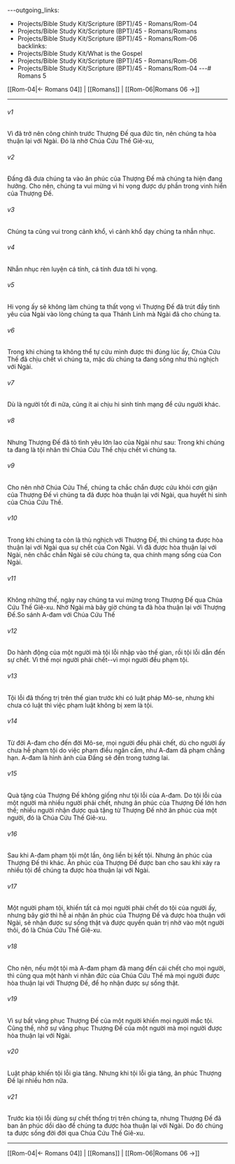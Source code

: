 ---outgoing_links:
  - Projects/Bible Study Kit/Scripture (BPT)/45 - Romans/Rom-04
  - Projects/Bible Study Kit/Scripture (BPT)/45 - Romans/Romans
  - Projects/Bible Study Kit/Scripture (BPT)/45 - Romans/Rom-06
backlinks:
  - Projects/Bible Study Kit/What is the Gospel
  - Projects/Bible Study Kit/Scripture (BPT)/45 - Romans/Rom-06
  - Projects/Bible Study Kit/Scripture (BPT)/45 - Romans/Rom-04
---# Romans 5

[[Rom-04|← Romans 04]] | [[Romans]] | [[Rom-06|Romans 06 →]]
***



###### v1 
Vì đã trở nên công chính trước Thượng Đế qua đức tin, nên chúng ta hòa thuận lại với Ngài. Đó là nhờ Chúa Cứu Thế Giê-xu, 

###### v2 
Đấng đã đưa chúng ta vào ân phúc của Thượng Đế mà chúng ta hiện đang hưởng. Cho nên, chúng ta vui mừng vì hi vọng được dự phần trong vinh hiển của Thượng Đế. 

###### v3 
Chúng ta cũng vui trong cảnh khổ, vì cảnh khổ dạy chúng ta nhẫn nhục. 

###### v4 
Nhẫn nhục rèn luyện cá tính, cá tính đưa tới hi vọng. 

###### v5 
Hi vọng ấy sẽ không làm chúng ta thất vọng vì Thượng Đế đã trút đầy tình yêu của Ngài vào lòng chúng ta qua Thánh Linh mà Ngài đã cho chúng ta. 

###### v6 
Trong khi chúng ta không thể tự cứu mình được thì đúng lúc ấy, Chúa Cứu Thế đã chịu chết vì chúng ta, mặc dù chúng ta đang sống như thù nghịch với Ngài. 

###### v7 
Dù là người tốt đi nữa, cũng ít ai chịu hi sinh tính mạng để cứu người khác. 

###### v8 
Nhưng Thượng Đế đã tỏ tình yêu lớn lao của Ngài như sau: Trong khi chúng ta đang là tội nhân thì Chúa Cứu Thế chịu chết vì chúng ta. 

###### v9 
Cho nên nhờ Chúa Cứu Thế, chúng ta chắc chắn được cứu khỏi cơn giận của Thượng Đế vì chúng ta đã được hòa thuận lại với Ngài, qua huyết hi sinh của Chúa Cứu Thế. 

###### v10 
Trong khi chúng ta còn là thù nghịch với Thượng Đế, thì chúng ta được hòa thuận lại với Ngài qua sự chết của Con Ngài. Vì đã được hòa thuận lại với Ngài, nên chắc chắn Ngài sẽ cứu chúng ta, qua chính mạng sống của Con Ngài. 

###### v11 
Không những thế, ngày nay chúng ta vui mừng trong Thượng Đế qua Chúa Cứu Thế Giê-xu. Nhờ Ngài mà bây giờ chúng ta đã hòa thuận lại với Thượng Đế.So sánh A-đam với Chúa Cứu Thế 

###### v12 
Do hành động của một người mà tội lỗi nhập vào thế gian, rồi tội lỗi dẫn đến sự chết. Vì thế mọi người phải chết--vì mọi người đều phạm tội. 

###### v13 
Tội lỗi đã thống trị trên thế gian trước khi có luật pháp Mô-se, nhưng khi chưa có luật thì việc phạm luật không bị xem là tội. 

###### v14 
Từ đời A-đam cho đến đời Mô-se, mọi người đều phải chết, dù cho người ấy chưa hề phạm tội do việc phạm điều ngăn cấm, như A-đam đã phạm chẳng hạn. A-đam là hình ảnh của Đấng sẽ đến trong tương lai. 

###### v15 
Quà tặng của Thượng Đế không giống như tội lỗi của A-đam. Do tội lỗi của một người mà nhiều người phải chết, nhưng ân phúc của Thượng Đế lớn hơn thế; nhiều người nhận được quà tặng từ Thượng Đế nhờ ân phúc của một người, đó là Chúa Cứu Thế Giê-xu. 

###### v16 
Sau khi A-đam phạm tội một lần, ông liền bị kết tội. Nhưng ân phúc của Thượng Đế thì khác. Ân phúc của Thượng Đế được ban cho sau khi xảy ra nhiều tội để chúng ta được hòa thuận lại với Ngài. 

###### v17 
Một người phạm tội, khiến tất cả mọi người phải chết do tội của người ấy, nhưng bây giờ thì hễ ai nhận ân phúc của Thượng Đế và được hòa thuận với Ngài, sẽ nhận được sự sống thật và được quyền quản trị nhờ vào một người thôi, đó là Chúa Cứu Thế Giê-xu. 

###### v18 
Cho nên, nếu một tội mà A-đam phạm đã mang đến cái chết cho mọi người, thì cũng qua một hành vi nhân đức của Chúa Cứu Thế mà mọi người được hòa thuận lại với Thượng Đế, để họ nhận được sự sống thật. 

###### v19 
Vì sự bất vâng phục Thượng Đế của một người khiến mọi người mắc tội. Cũng thế, nhờ sự vâng phục Thượng Đế của một người mà mọi người được hòa thuận lại với Ngài. 

###### v20 
Luật pháp khiến tội lỗi gia tăng. Nhưng khi tội lỗi gia tăng, ân phúc Thượng Đế lại nhiều hơn nữa. 

###### v21 
Trước kia tội lỗi dùng sự chết thống trị trên chúng ta, nhưng Thượng Đế đã ban ân phúc dồi dào để chúng ta được hòa thuận lại với Ngài. Do đó chúng ta được sống đời đời qua Chúa Cứu Thế Giê-xu.

***
[[Rom-04|← Romans 04]] | [[Romans]] | [[Rom-06|Romans 06 →]]
